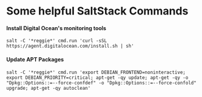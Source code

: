 # Some helpful SaltStack Commands

#### Install Digital Ocean's monitoring tools
```
salt -C '*reggie*' cmd.run 'curl -sSL https://agent.digitalocean.com/install.sh | sh'
```

#### Update APT Packages
```
salt -C '*reggie*' cmd.run 'export DEBIAN_FRONTEND=noninteractive; export DEBIAN_PRIORITY=critical; apt-get -qy update; apt-get -qy -o "Dpkg::Options::=--force-confdef" -o "Dpkg::Options::=--force-confold" upgrade; apt-get -qy autoclean'
```
